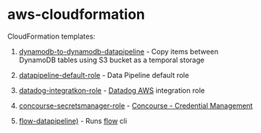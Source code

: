 # aws-cloudformation

CloudFormation templates:

1. [dynamodb-to-dynamodb-datapipeline](./dynamodb-to-dynamodb-datapipeline) - Copy items between DynamoDB tables using S3 
bucket as a temporal storage

2. [datapipeline-default-role](./datapipeline-default-role) - Data Pipeline default role

3. [datadog-integratkon-role](./datadog-integration-role) - [Datadog AWS](https://docs.datadoghq.com/integrations/amazon_web_services) integration role

4. [concourse-secretsmanager-role](./concourse-secretsmanager-role) - [Concourse - Credential Management](https://concourse-ci.org/creds.html#configuration)

5. [flow-datapipeline)](./flow-datapipeline) - Runs [flow](https://github.com/flow-lab/flow) cli